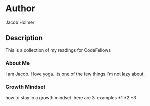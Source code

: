 # Author
Jacob Holmer

## Description
This is a collection of my readings for CodeFellows

### About Me
I am Jacob.  I love yoga.  Its one of the few things I'm not lazy about.  

### Growth Mindset
how to stay in a growth mindset. here are 3. examples
*1
*2
*3
